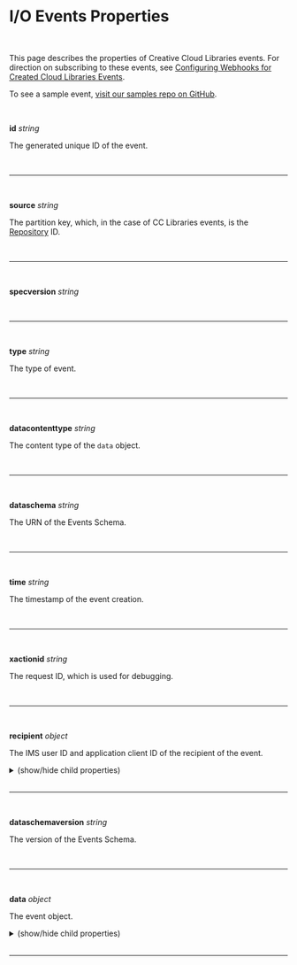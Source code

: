 # I/O Events Properties

<br/>

This page describes the properties of Creative Cloud Libraries events. For direction on subscribing to these events, see [Configuring Webhooks for Created Cloud Libraries Events](/integrate/guides/configuring-events-webhooks/).

<InlineAlert variant="info" slots="text"/>

To see a sample event, [visit our samples repo on GitHub](https://github.com/AdobeDocs/cc-libraries-api-samples/blob/main/sample-events/cc-library-created.json).

<br/>

**id** _string_

The generated unique ID of the event.

<br/>

---

<br/>

**source** _string_

The partition key, which, in the case of CC Libraries events, is the [Repository](/integrate/references/glossary/index.md#repository) ID.

<br/>

---

<br/>

**specversion** _string_

<br/>

---

<br/>

**type** _string_

The type of event.

<br/>

---

<br/>

**datacontenttype** _string_

The content type of the `data` object.

<br/>

---

<br/>

**dataschema** _string_

The URN of the Events Schema.

<br/>

---

<br/>

**time** _string_

The timestamp of the event creation.

<br/>

---

<br/>

**xactionid** _string_

The request ID, which is used for debugging.

<br/>

---

<br/>

**recipient** _object_

The IMS user ID and application client ID of the recipient of the event.

<details>

<br/>

<summary>(show/hide child properties)

<br/>

<br/>

</summary>

---

<br/>

**userid** _string_

The IMS user ID of the recipient of the event.

<br/>

---

<br/>

**clientid** _string_

The application client ID of the recipient of the event.

<br/>

</details>

---

<br/>

**dataschemaversion** _string_

The version of the Events Schema.

<br/>

---

<br/>

**data** _object_

The event object.

<details>

<br/>

<summary>(show/hide child properties)

<br/>

<br/>

</summary>

---

 <br/>

**xdmEntity** _object_

The [XDM](/integrate/references/glossary/index.md#xdm) Entity object, which contains a list of changed [Resources](/integrate/references/glossary/index.md#resource) that represent the [Asset](/integrate/references/glossary/index.md#asset) change.

<details>

<br/>

<summary>(show/hide child properties)

<br/>

<br/>

</summary>

---

 <br/>

**event:resources** _object_

An object containing all the Resource Change objects related to the event. [Resource](/integrate/references/glossary/index.md#resource) changes are identified by the [link relation](/integrate/references/glossary/index.md#link-relation.md) associated with the Resource.

- Note: There is always a Resource Change object for the Repository Metadata Resource, even if this Resource was not affected by the action that triggered the event. This is because the Repository Metadata Resource is required to be embedded in the event.

<details>

<br/>

<summary>(show/hide child properties)

<br/>

<br/>

</summary>

---

<br/>

**&lt;link relation&gt;** _object_

The Resource Change object, which describes how a particular [Resource](/integrate/references/glossary/index.md#resource) was affected by the [action](/integrate/references/actions.md) that triggered the event.

- Note: The property will be the [link relation](/integrate/references/glossary/index.md#link-relation.md) associated with the Resource (e.g., ht<span>tp://ns.adobe.com.adobecloud/rel/metadata/repository</span>).

<details>

<br/>

<summary>(show/hide child properties)

<br/>

<br/>

</summary>

---

<br/>

**event:action** _string_

Specifies the type of change to the [Resource](/integrate/references/glossary/index.md#resource). Possible values are: `created`, `updated`, `deleted` and `none`. `none` is used, for example, to embed the Repository Metadata, when this Resource was not affected by the action that triggered the event.

<br/>

---

<br/>

**event:embedded** _object_

The embedded JSON representation of the [Resource](/integrate/references/glossary/index.md#resource).

</details>

<br/>

---

<br/>

**event:sequence** _number_

A sequence number of the event that is unique within the current [Repository](/integrate/references/glossary/index.md#repository). It is used to detect out-of-sequence events.

 <br/>

---

<br/>

**event:repository** _object_

Data about the [Repository](/integrate/references/glossary/index.md#repository) of the [Asset](/integrate/references/glossary/index.md#asset) affected by the event.

<details>

<br/>

<summary>(show/hide child properties)

<br/>

<br/>

</summary>

---

<br/>

**repo:owner** _object_

The ID and owner type of the [Repository](/integrate/references/glossary/index.md#repository).

<details>

<br/>

<summary>(show/hide child properties)

<br/>

<br/>

</summary>

---

<br/>

**id** _string_

The ID of the [Repository](/integrate/references/glossary/index.md#repository) owner (i.e., the IMS user ID or IMS org ID).

<br/>

---

**type** _string_

The type of [Repository](/integrate/references/glossary/index.md#repository) owner. Legal values are `user` (for a [User Repository](/integrate/references/glossary/index.md#user-repository) owner) and `org` (for an [Organizational Repository](/integrate/references/glossary/index.md#organizational-repository) owner).

</details>

<br/>

</details>

</details>

</details>

</details>

---
